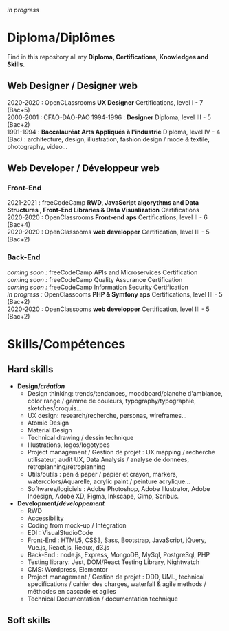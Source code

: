 *in progress*

# Diploma/Diplômes

Find in this repository all my **Diploma, Certifications, Knowledges and Skills**.

## Web Designer / Designer web
2020-2020 : OpenCLassrooms **UX Designer** Certifications, level I - 7 (Bac+5)  
2000-2001 : CFAO-DAO-PAO
1994-1996 : **Designer** Diploma, level III - 5 (Bac+2)  
1991-1994 : **Baccalauréat Arts Appliqués à l'industrie** Diploma, level IV - 4 (Bac) : architecture, design, illustration, fashion design / mode & textile, photography, video...

## Web Developer / Développeur web
### Front-End
2021-2021 : freeCodeCamp **RWD, JavaScript algorythms and Data Structures , Front-End Libraries & Data Visualization** Certifications  
2020-2020 : OpenClassrooms **Front-end aps** Certifications, level II - 6 (Bac+4)  
2020-2020 : OpenClassooms **web developper** Certification, level III - 5 (Bac+2) 

### Back-End
*coming soon :* freeCodeCamp APIs and Microservices Certification  
*coming soon :* freeCodeCamp Quality Assurance Certification  
*coming soon :* freeCodeCamp Information Security Certification  
*in progress :* OpenClassooms **PHP & Symfony aps** Certifications, level III - 5 (Bac+2)      
2020-2020 : OpenClassooms **web developper** Certification, level III - 5 (Bac+2) 

# Skills/Compétences
## Hard skills
* **Design/*création***
  * Design thinking: trends/tendances, moodboard/planche d'ambiance, color range / gamme de couleurs, typography/typographie, sketches/croquis...
  * UX design: research/recherche, personas, wireframes...
  * Atomic Design
  * Material Design
  * Technical drawing / dessin technique
  * Illustrations, logos/logotypes
  * Project management / Gestion de projet : UX mapping / recherche utilisateur, audit UX, Data Analysis / analyse de données, retroplanning/rétroplanning
  * Utils/outils : pen & paper / papier et crayon, markers, watercolors/Aquarelle, acrylic paint / peinture acrylique...
  * Softwares/logiciels : Adobe Photoshop, Adobe Illustrator, Adobe Indesign, Adobe XD, Figma, Inkscape, Gimp, Scribus.
* **Development/*développement***
  * RWD
  * Accessibility
  * Coding from mock-up / Intégration
  * EDI : VisualStudioCode
  * Front-End : HTML5, CSS3, Sass, Bootstrap, JavaScript, jQuery, Vue.js, React.js, Redux, d3.js
  * Back-End : node.js, Express, MongoDB, MySql, PostgreSql, PHP
  * Testing library: Jest, DOM/React Testing Library, Nightwatch
  * CMS: Wordpress, Elementor
  * Project management / Gestion de projet : DDD, UML, technical specifications / cahier des charges, waterfall & agile methods / méthodes en cascade et agiles
  * Technical Documentation / documentation technique
## Soft skills
